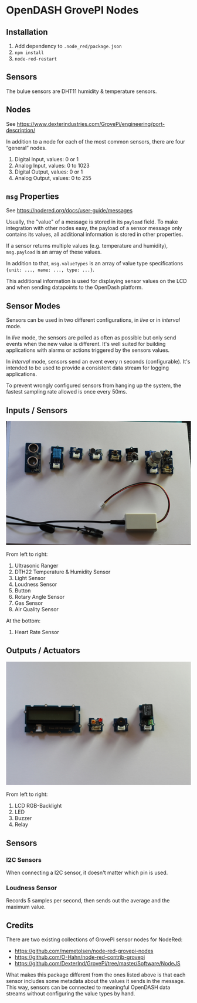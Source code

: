 # OpenDASH GrovePI Nodes

## Installation

1. Add dependency to `.node_red/package.json`
2. `npm install`
3. `node-red-restart`

## Sensors

The bulue sensors are DHT11 humidity & temperature sensors.

## Nodes

See <https://www.dexterindustries.com/GrovePi/engineering/port-description/>

In addition to a node for each of the most common sensors,
there are four “general” nodes.

1. Digital Input, values: 0 or 1
2. Analog Input, values: 0 to 1023
3. Digital Output, values: 0 or 1
4. Analog Output, values: 0 to 255

## `msg` Properties

See <https://nodered.org/docs/user-guide/messages>

Usually, the "value" of a message is stored in its `payload` field.
To make integration with other nodes easy, the payload of a sensor
message only contains its values, all additional information is stored
in other properties.

If a sensor returns multiple values (e.g. temperature and humidity),
`msg.payload` is an array of these values.

In addition to that, `msg.valueTypes` is an array of value type
specifications `{unit: ..., name: ..., type: ...}`.

This additional information is used for displaying sensor values on the LCD
and when sending datapoints to the OpenDash platform.

## Sensor Modes

Sensors can be used in two different configurations, in _live_ or in
_interval_ mode.

In _live_ mode, the sensors are polled as often as possible but only
send events when the new value is different.  It's well suited for
building applications with alarms or actions triggered by the sensors
values.

In _interval_ mode, sensors send an event every n seconds
(configurable).  It's intended to be used to provide a consistent data
stream for logging applications.

To prevent wrongly configured sensors from hanging up the system,
the fastest sampling rate allowed is once every 50ms.

## Inputs / Sensors

![](images/inputs.jpg)

From left to right:

1. Ultrasonic Ranger
2. DTH22 Temperature & Humidity Sensor
3. Light Sensor
4. Loudness Sensor
5. Button
6. Rotary Angle Sensor
7. Gas Sensor
8. Air Quality Sensor

At the bottom:

1. Heart Rate Sensor

## Outputs / Actuators

![](images/outputs.jpg)

From left to right:

1. LCD RGB-Backlight
2. LED
3. Buzzer
4. Relay

## Sensors

### I2C Sensors

When connecting a I2C sensor, it doesn't matter which pin is used.

### Loudness Sensor

Records 5 samples per second, then sends out the average and the
maximum value.

## Credits

There are two existing collections of GrovePI sensor nodes for NodeRed:
- <https://github.com/memetolsen/node-red-grovepi-nodes>
- <https://github.com/O-Hahn/node-red-contrib-grovepi>
- <https://github.com/DexterInd/GrovePi/tree/master/Software/NodeJS>

What makes this package different from the ones listed above is that
each sensor includes some metadata about the values it sends in the
message. This way, sensors can be connected to meaningful OpenDASH
data streams without configuring the value types by hand.
